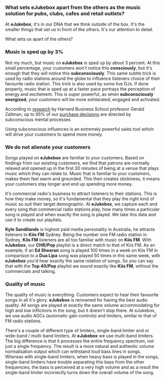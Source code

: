 ### What sets eJukebox apart from the others as the music solution for pubs, clubs, cafes and retail outlets?
At **eJukebox**, it's in our DNA that we think outside of the box. It's the smaller things that set us in front of the others. It's our attention to detail. 

What sets us apart of the others?

### Music is sped up by 3%
Not my much, but music on **eJukebox** is sped up by about 3 percent. At this small percentage, your customers won't notice this **consciously**, but it's enough that they will notice this **subconsciously**. This same subtle trick is used by radio stations around the globe to influence listeners choice of their favourite radio station. This trick is also used by some live DJs. If done properly, music that is sped up at a faster pace portrays the perception of energy and excitement. This is super powerful, as when **subconsciously energized**, your customers will be more exhilarated, engaged and activated. 

According to [research](http://hbswk.hbs.edu/item/the-subconscious-mind-of-the-consumer-and-how-to-reach-it) by Harvard Business School professor Gerald Zaltman, up to 95% of our [purchase decisions](https://cxl.com/blog/9-things-to-know-about-influencing-purchasing-decisions/) are directed by subconscious mental processes

Using subconscious influences is an extremely powerful sales tool which will drive your customers to spend more money.

### We do not alienate your customers
Songs played on **eJukebox** are familiar to your customers. Based on findings from our existing customers, we find that patrons are normally relaxed and opened up in the first 30 minutes of being at a venue that plays music which they can relate to. Music that is familiar to your customers, makes them feel warm and grounded. This then creates stickiness, it means your customers stay longer and end up spending more money. 

It's commercial radio's business to attract listeners to their stations. This is how they make money, so it's fundamental that they play the right kind of music so suit their target demographic. At **eJukebox**, we capture each and every song that commercial radio stations play, how many times a particular song is played and when exactly the song is played. We take this data and use it to create our playlists. 

**Kyle Sandilands** is highest paid media personality in Australia, he attracts listeners to **Kiis FM** Sydney. Being the number one FM radio station in Sydney, **Kiis FM** listeners are all too familiar with music on **Kiis FM**. With **eJukebox**, our **CHR/Pop** playlist is a direct match to that of Kiis FM. As an example, if an **Ed Sheeran** song is played 100 times in a week on Kiis FM in comparison to a **Dua Lipa** song was played 50 times in this same week, with **eJukebox** you'd hear exactly the same rotation of songs. So you can say that with the **Top 40/Pop** playlist we sound exactly like **Kiis FM**, without the commercials and talking. 

### Quality of music
The quality of music is everything. Customers expect to hear their favourite songs in all it's glory. **eJukebox** is renowned for having the best audio quality. All songs are played at exactly the same volume accommodating for high and low inflictions in the song, but it doesn't stop there. At eJukebox, we use audio AGCs (automatic gain controls) and limiters, similar to that of FM radio stations. 

There's a couple of different type of limiters, single-band limiter and or wide-band / multi-band limiters. At **eJukebox** we use multi-band limiters. The big difference is that it processes the entire frequency spectrum, not just a single frequency. The result is a more natural and authentic volume normalisation output which can withstand loud bass lines in songs. Whereas with single-band limiters, when heavy bass is played in the songs, single-band limiters have trouble separating this bass from the other frequencies, the bass is perceived at a very high volume and as a result the single-band limiter incorrectly turns down the overall volume of the song.